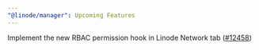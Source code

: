 ```yaml
---
"@linode/manager": Upcoming Features
---
```


Implement the new RBAC permission hook in Linode Network tab ([#12458](https://github.com/linode/manager/pull/12458))
